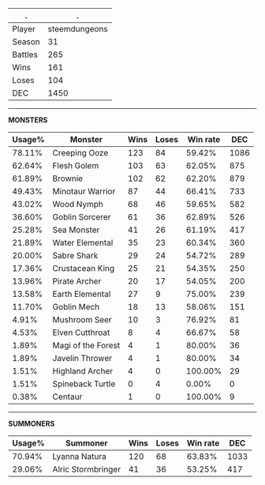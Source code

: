 .|.
|-|-
Player|steemdungeons
Season|31
Battles|265
Wins|161
Loses|104
DEC|1450

---
**MONSTERS**

Usage%|Monster|Wins|Loses|Win rate|DEC|
-|-|-|-|-|-|
78.11%|Creeping Ooze|123|84|59.42%|1086|
62.64%|Flesh Golem|103|63|62.05%|875|
61.89%|Brownie|102|62|62.20%|879|
49.43%|Minotaur Warrior|87|44|66.41%|733|
43.02%|Wood Nymph|68|46|59.65%|582|
36.60%|Goblin Sorcerer|61|36|62.89%|526|
25.28%|Sea Monster|41|26|61.19%|417|
21.89%|Water Elemental|35|23|60.34%|360|
20.00%|Sabre Shark|29|24|54.72%|289|
17.36%|Crustacean King|25|21|54.35%|250|
13.96%|Pirate Archer|20|17|54.05%|200|
13.58%|Earth Elemental|27|9|75.00%|239|
11.70%|Goblin Mech|18|13|58.06%|151|
4.91%|Mushroom Seer|10|3|76.92%|81|
4.53%|Elven Cutthroat|8|4|66.67%|58|
1.89%|Magi of the Forest|4|1|80.00%|36|
1.89%|Javelin Thrower|4|1|80.00%|34|
1.51%|Highland Archer|4|0|100.00%|29|
1.51%|Spineback Turtle|0|4|0.00%|0|
0.38%|Centaur|1|0|100.00%|9|

---
**SUMMONERS**

Usage%|Summoner|Wins|Loses|Win rate|DEC|
-|-|-|-|-|-|
70.94%|Lyanna Natura|120|68|63.83%|1033|
29.06%|Alric Stormbringer|41|36|53.25%|417|
